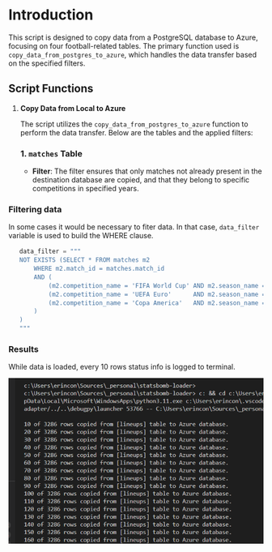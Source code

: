 

# Introduction

This script is designed to copy data from a PostgreSQL database to Azure, focusing on four football-related tables. The primary function used is `copy_data_from_postgres_to_azure`, which handles the data transfer based on the specified filters.

## Script Functions

1. **Copy Data from Local to Azure**

   The script utilizes the `copy_data_from_postgres_to_azure` function to perform the data transfer. Below are the tables and the applied filters:

   ### 1. `matches` Table

   - **Filter**: The filter ensures that only matches not already present in the destination database are copied, and that they belong to specific competitions in specified years.




### Filtering data

In some cases it would be necessary to fiter data. In that case, `data_filter` variable is used to build the WHERE clause.

```python
   data_filter = """
   NOT EXISTS (SELECT * FROM matches m2 
       WHERE m2.match_id = matches.match_id
       AND (
           (m2.competition_name = 'FIFA World Cup' AND m2.season_name = '2022') OR
           (m2.competition_name = 'UEFA Euro'      AND m2.season_name = '2024') OR
           (m2.competition_name = 'Copa America'   AND m2.season_name = '2024')
       )
   )
   """
```

### Results

While data is loaded, every 10 rows status info is logged to terminal.

![alt text](./images/loading_data.png)